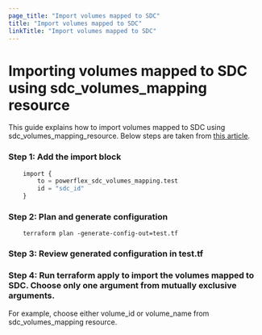 ```yaml
---
page_title: "Import volumes mapped to SDC"
title: "Import volumes mapped to SDC"
linkTitle: "Import volumes mapped to SDC"
---
```


<!--
Copyright (c) 2024 Dell Inc., or its subsidiaries. All Rights Reserved.

Licensed under the Mozilla Public License Version 2.0 (the "License");
you may not use this file except in compliance with the License.
You may obtain a copy of the License at

    http://mozilla.org/MPL/2.0/


Unless required by applicable law or agreed to in writing, software
distributed under the License is distributed on an "AS IS" BASIS,
WITHOUT WARRANTIES OR CONDITIONS OF ANY KIND, either express or implied.
See the License for the specific language governing permissions and
limitations under the License.
-->

# Importing volumes mapped to SDC using sdc_volumes_mapping resource

This guide explains how to import volumes mapped to SDC using sdc_volumes_mapping_resource. Below steps are taken from [this article](https://developer.hashicorp.com/terraform/language/import/generating-configuration).

### Step 1: Add the import block
```terraform
    import {
        to = powerflex_sdc_volumes_mapping.test
        id = "sdc_id"
    }
```

### Step 2: Plan and generate configuration
```
    terraform plan -generate-config-out=test.tf
```

### Step 3: Review generated configuration in test.tf

### Step 4: Run terraform apply to import the volumes mapped to SDC. Choose only one argument from mutually exclusive arguments.<br>
For example, choose either volume_id or volume_name from sdc_volumes_mapping resource.